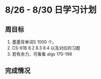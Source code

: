 # 8/26 - 8/30 日学习计划

## 周目标

1. 墨墨背单词S 1000 个。
2. CS-61B 8.2 8.3 8.4 以及对应的习题
3. 若有余力，可看看 algs 170-198

## 完成情况



